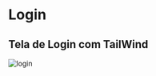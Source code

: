 # Login

## Tela de Login com TailWind

![login](https://github.com/user-attachments/assets/e1cb45ad-176f-4354-acb5-85c3f7a1873c)